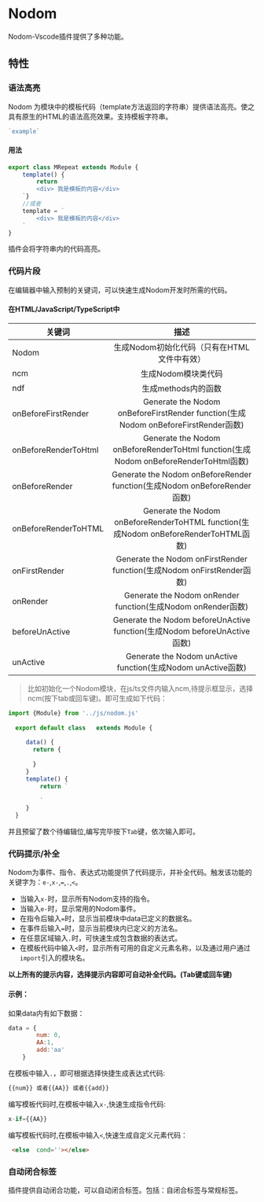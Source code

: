 # Nodom
Nodom-Vscode插件提供了多种功能。

## 特性

### 语法高亮

Nodom 为模块中的模板代码（template方法返回的字符串）提供语法高亮。使之具有原生的HTML的语法高亮效果。支持模板字符串。
``` js
`example`
```

#### 用法

```js
export class MRepeat extends Module {
    template() {
        return `
		<div> 我是模板的内容</div>
	`}
    //或者
    template = `
		<div> 我是模板的内容</div>
	`
}
```
插件会将字符串内的代码高亮。


### 代码片段

在编辑器中输入预制的关键词，可以快速生成Nodom开发时所需的代码。

#### 在HTML/JavaScript/TypeScript中

| 关键词               |                             描述                             |
| -------------------- | :----------------------------------------------------------: |
| Nodom                |         生成Nodom初始化代码（只有在HTML文件中有效）          |
| ncm                  |                     生成Nodom模块类代码                      |
| ndf                  |                     生成methods内的函数                      |
| onBeforeFirstRender  | Generate the Nodom onBeforeFirstRender function(生成Nodom onBeforeFirstRender函数) |
| onBeforeRenderToHtml | Generate the Nodom onBeforeRenderToHtml function(生成Nodom onBeforeRenderToHtml函数) |
| onBeforeRender       | Generate the Nodom onBeforeRender function(生成Nodom onBeforeRender函数) |
| onBeforeRenderToHTML | Generate the Nodom onBeforeRenderToHTML function(生成Nodom onBeforeRenderToHTML函数) |
| onFirstRender        | Generate the Nodom onFirstRender function(生成Nodom onFirstRender函数) |
| onRender             | Generate the Nodom onRender function(生成Nodom onRender函数) |
| beforeUnActive       | Generate the Nodom beforeUnActive function(生成Nodom beforeUnActive函数) |
| unActive            | Generate the Nodom unActive function(生成Nodom unActive函数) |

> 比如初始化一个Nodom模块，在js/ts文件内输入ncm,待提示框显示，选择ncm(按下tab或回车键)。即可生成如下代码：

 ```js
import {Module} from '../js/nodom.js'
   
   export default class   extends Module {
   
	  data() {
		return {
		 
		}
	  }
	  template() {
		  return `
		  
		  `
	  }
   }
 ```

 并且预留了数个待编辑位,编写完毕按下`Tab`键，依次输入即可。

### 代码提示/补全

Nodom为事件、指令、表达式功能提供了代码提示，并补全代码。触发该功能的关键字为：`e-`,`x-`,`=`,`.`,`<`。

* 当输入`x-`时，显示所有Nodom支持的指令。
* 当输入`e-`时，显示常用的Nodom事件。
* 在指令后输入`=`时，显示当前模块中data已定义的数据名。
* 在事件后输入`=`时，显示当前模块内已定义的方法名。
* 在任意区域输入`.`时，可快速生成包含数据的表达式。
* 在模板代码中输入`<`时，显示所有可用的自定义元素名称，以及通过用户通过`import`引入的模块名。 
  
**以上所有的提示内容，选择提示内容即可自动补全代码。(Tab键或回车键)**  

#### 示例：

如果data内有如下数据：

```js
data = {
		num: 0,
		AA:1,
		add:'aa'
	}
```
  
在模板中输入`.`，即可根据选择快捷生成表达式代码:

```js
{{num}} 或者{{AA}} 或者{{add}} 
```

编写模板代码时,在模板中输入`x-`,快速生成指令代码:

```js
x-if={{AA}} 
```  

编写模板代码时,在模板中输入`<`,快速生成自定义元素代码：

```html
 <else  cond=''></else>
```


### 自动闭合标签

插件提供自动闭合功能，可以自动闭合标签。包括：自闭合标签与常规标签。

